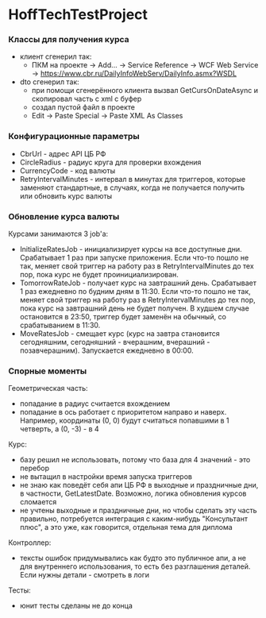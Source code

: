 # HoffTechTestProject

### Классы для получения курса
- клиент сгенерил так: 
    - ПКМ на проекте -> Add... -> Service Reference -> WCF Web Service -> https://www.cbr.ru/DailyInfoWebServ/DailyInfo.asmx?WSDL
- dto сгенерил так:
    - при помощи сгенерённого клиента вызвал GetCursOnDateAsync и скопировал часть с xml с буфер
    - создал пустой файл в проекте
    - Edit -> Paste Special -> Paste XML As Classes
	
### Конфигурационные параметры
- CbrUrl - адрес API ЦБ РФ
- CircleRadius - радиус круга для проверки вхождения
- CurrencyCode - код валюты
- RetryIntervalMinutes - интервал в минутах для триггеров, которые заменяют стандартные, в случаях, когда не получается получить или обновить курс валюты

### Обновление курса валюты
Курсами занимаются 3 job'а:
- InitializeRatesJob - инициализирует курсы на все доступные дни. Срабатывает 1 раз при запуске приложения. Если что-то пошло не так, меняет свой триггер на работу раз в RetryIntervalMinutes до тех пор, пока курс не будет проинициализирован.
- TomorrowRateJob - получает курс на завтрашний день. Срабатывает 1 раз ежедневно по будним дням в 11:30. Если что-то пошло не так, меняет свой триггер на работу раз в RetryIntervalMinutes до тех пор, пока курс на завтрашний день не будет получен. В худшем случае остановится в 23:50, триггер будет заменён на обычный, со срабатыванием в 11:30.
- MoveRatesJob - смещает курс (курс на завтра становится сегодняшним, сегодняшний - вчерашним, вчерашний - позавчерашним). Запускается ежедневно в 00:00.

### Спорные моменты
Геометрическая часть:
- попадание в радиус считается вхождением
- попадание в ось работает с приоритетом направо и наверх. Например, координаты (0, 0) будут считаться попавшими в 1 четверть, а (0, -3) - в 4

Курс:
- базу решил не использовать, потому что база для 4 значений - это перебор
- не вытащил в настройки время запуска триггеров
- не знаю как поведёт себя апи ЦБ РФ в выходные и праздничные дни, в частности, GetLatestDate. Возможно, логика обновления курсов сломается
- не учтены выходные и праздничные дни, но чтобы сделать эту часть правильно, потребуется интеграция с каким-нибудь "Консультант плюс", а это уже, как говорится, отдельная тема для диплома

Контроллер:
- тексты ошибок придумывались как будто это публичное апи, а не для внутреннего использования, то есть без разглашения деталей. Если нужны детали - смотреть в логи

Тесты:
- юнит тесты сделаны не до конца
